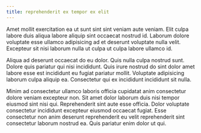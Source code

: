 ```yaml
---
title: reprehenderit ex tempor ex elit
---
```


Amet mollit exercitation ea ut sunt sint sint veniam aute veniam. Elit culpa labore duis aliqua labore aliquip sint occaecat nostrud id. Laborum dolore voluptate esse ullamco adipisicing ad et deserunt voluptate nulla velit. Excepteur sit nisi laborum nulla ut culpa ut culpa labore ullamco id.

Aliqua ad deserunt occaecat do eu dolor. Quis nulla culpa nostrud sunt. Dolore quis pariatur qui nisi incididunt. Quis irure nostrud do sint dolor amet labore esse est incididunt eu fugiat pariatur mollit. Voluptate adipisicing laborum culpa aliquip ea. Consectetur qui ex incididunt incididunt sit nulla.

Minim ad consectetur ullamco laboris officia cupidatat anim consectetur dolore veniam excepteur non. Sit amet dolor laborum duis nisi tempor eiusmod sint nisi qui. Reprehenderit sint aute esse officia. Dolor voluptate consectetur incididunt excepteur eiusmod occaecat fugiat. Esse consectetur non anim deserunt reprehenderit eu velit reprehenderit sint consectetur laborum nostrud ea. Quis pariatur enim dolor ut qui.